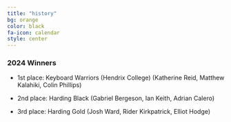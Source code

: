 ```yaml
---
title: "history"
bg: orange
color: black
fa-icon: calendar
style: center
---
```


### 2024 Winners

* 1st place: Keyboard Warriors (Hendrix College) (Katherine Reid, Matthew Kalahiki, Colin Phillips)

* 2nd place: Harding Black (Gabriel Bergeson, Ian Keith, Adrian Calero)

* 3rd place: Harding Gold (Josh Ward, Rider Kirkpatrick, Elliot Hodge)
